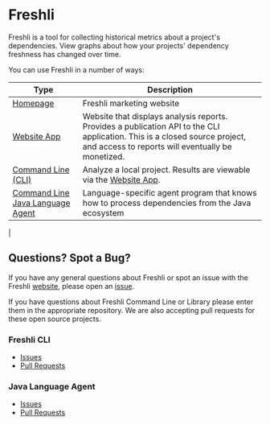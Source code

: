 # Freshli

Freshli is a tool for collecting historical metrics about a project's dependencies. View graphs about how your projects' dependency freshness has changed over time.

You can use Freshli in a number of ways:

| Type | Description |
|--------------------|-----------------------|
| [Homepage](https://freshli.app/) | Freshli marketing website |
| [Website App](https://freshli.io/) | Website that displays analysis reports. Provides a publication API to the CLI application. This is a closed source project, and access to reports will eventually be monetized. |
| [Command Line (CLI)](https://github.com/corgibytes/freshli-cli) | Analyze a local project. Results are viewable via the [Website App](https://freshli.io). |
| [Command Line Java Language Agent](https://github.com/corgibytes/freshli-agent-java) | Language-specific agent program that knows how to process dependencies from the Java ecosystem
|

## Questions?  Spot a Bug?
If you have any general questions about Freshli or spot an issue with the Freshli [website](https://freshli.io/), please open an [issue](https://github.com/corgibytes/freshli/issues).  

If you have questions about Freshli Command Line or Library please enter them in the appropriate repository. We are also accepting pull requests for these open source projects.

### Freshli CLI
- [Issues](https://github.com/corgibytes/freshli-cli/issues)
- [Pull Requests](https://github.com/corgibytes/freshli-cli/pulls)

### Java Language Agent
- [Issues](https://github.com/corgibytes/freshli-agent-java/issues)
- [Pull Requests](https://github.com/corgibytes/freshli-agent-java/pulls)
